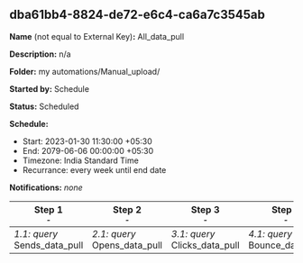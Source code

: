 ## dba61bb4-8824-de72-e6c4-ca6a7c3545ab

**Name** (not equal to External Key)**:** All_data_pull

**Description:** n/a

**Folder:** my automations/Manual_upload/

**Started by:** Schedule

**Status:** Scheduled

**Schedule:**

* Start: 2023-01-30 11:30:00 +05:30
* End: 2079-06-06 00:00:00 +05:30
* Timezone: India Standard Time
* Recurrance: every week until end date

**Notifications:** _none_


| Step 1<br>_<small>-</small>_ | Step 2<br>_<small>-</small>_ | Step 3<br>_<small>-</small>_ | Step 4<br>_<small>-</small>_ | Step 5<br>_<small>-</small>_ | Step 6<br>_<small>-</small>_ | Step 7<br>_<small>-</small>_ | Step 8<br>_<small>-</small>_ | Step 9<br>_<small>-</small>_ |
| --- | --- | --- | --- | --- | --- | --- | --- | --- |
| _1.1: query_<br>Sends_data_pull | _2.1: query_<br>Opens_data_pull | _3.1: query_<br>Clicks_data_pull | _4.1: query_<br>Bounce_data_pull | _5.1: query_<br>SubscribersList_Data_pull | _6.1: query_<br>Journey_data_pull | _7.1: query_<br>Journey_activity_data_pull | _8.1: query_<br>Job_data_pull | _9.1: query_<br>Unsubscribes_by_job_IDs |
